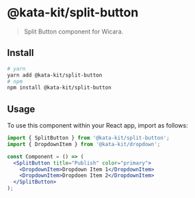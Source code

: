 # @kata-kit/split-button

> Split Button component for Wicara.

## Install

```sh
# yarn
yarn add @kata-kit/split-button
# npm
npm install @kata-kit/split-button
```

## Usage

To use this component within your React app, import as follows:

```jsx
import { SplitButton } from '@kata-kit/split-button';
import { DropdownItem } from '@kata-kit/dropdown';

const Component = () => (
  <SplitButton title="Publish" color="primary">
    <DropdownItem>Dropdown Item 1</DropdownItem>
    <DropdownItem>Dropdoen Item 2</DropdownItem>
  </SplitButton>
);
```
